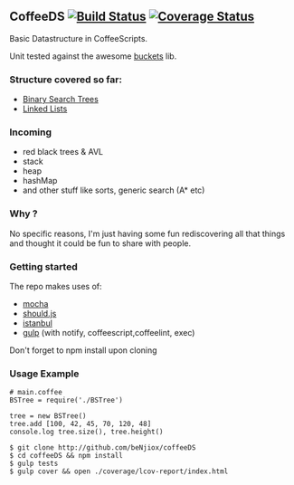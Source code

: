 ## CoffeeDS [![Build Status](https://travis-ci.org/beNjiox/coffeeDS.png?branch=master)](https://travis-ci.org/beNjiox/coffeeDS) [![Coverage Status](https://coveralls.io/repos/beNjiox/coffeeDS/badge.png?branch=master)](https://coveralls.io/r/beNjiox/coffeeDS?branch=master)

Basic Datastructure in CoffeeScripts.

Unit tested against the awesome [buckets](https://github.com/mauriciosantos/buckets/) lib.

### Structure covered so far:


* [Binary Search Trees](https://github.com/beNjiox/coffeeDS/wiki/Binary-Search-Tree-API)
* [Linked Lists](https://github.com/beNjiox/coffeeDS/wiki/LinkedList-api)

### Incoming


* red black trees & AVL
* stack
* heap
* hashMap
* and other stuff like sorts, generic search (A* etc)

### Why ?

No specific reasons, I'm just having some fun rediscovering all that things and thought it could be fun to share with people.

### Getting started

The repo makes uses of:
* [mocha](https://github.com/visionmedia/mocha) 
* [should.js](https://github.com/visionmedia/should.js)
* [istanbul](https://github.com/gotwarlost/istanbul) 
* [gulp](https://github.com/gulpjs/gulp) (with notify, coffeescript,coffeelint, exec)

Don't forget to npm install upon cloning

### Usage Example

```
# main.coffee
BSTree = require('./BSTree')

tree = new BSTree()
tree.add [100, 42, 45, 70, 120, 48]
console.log tree.size(), tree.height()
```

```
$ git clone http://github.com/beNjiox/coffeeDS
$ cd coffeeDS && npm install
$ gulp tests
$ gulp cover && open ./coverage/lcov-report/index.html
```

